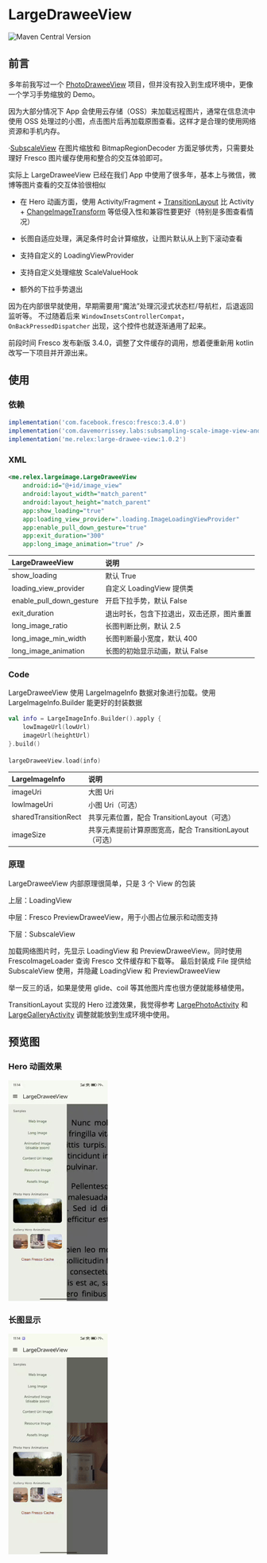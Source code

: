 # LargeDraweeView

![Maven Central Version](https://img.shields.io/maven-central/v/me.relex/large-drawee-view)

## 前言

多年前我写过一个 [PhotoDraweeView](https://github.com/ongakuer/PhotoDraweeView) 项目，但并没有投入到生成环境中，更像一个学习手势缩放的 Demo。

因为大部分情况下 App 会使用云存储（OSS）来加载远程图片，通常在信息流中使用 OSS 处理过的小图，点击图片后再加载原图查看。这样才是合理的使用网络资源和手机内存。

·[SubscaleView](<(https://github.com/davemorrissey/subsampling-scale-image-view)>) 在图片缩放和 BitmapRegionDecoder 方面足够优秀，只需要处理好 Fresco 图片缓存使用和整合的交互体验即可。

实际上 LargeDraweeView 已经在我们 App 中使用了很多年，基本上与微信，微博等图片查看的交互体验很相似

-   在 Hero 动画方面，使用 Activity/Fragment + [TransitionLayout](largeimage/src/main/java/me/relex/largeimage/TransitionLayout.kt) 比 Activity + [ChangeImageTransform](https://developer.android.com/develop/ui/views/animations/transitions/start-activity) 等低侵入性和兼容性要更好（特别是多图查看情况）

-   长图自适应处理，满足条件时会计算缩放，让图片默认从上到下滚动查看

-   支持自定义的 LoadingViewProvider

-   支持自定义处理缩放 ScaleValueHook

-   额外的下拉手势退出

因为在内部很早就使用，早期需要用“魔法”处理沉浸式状态栏/导航栏，后退返回监听等。 不过随着后来 `WindowInsetsControllerCompat`， `OnBackPressedDispatcher` 出现，这个控件也就逐渐通用了起来。

前段时间 Fresco 发布新版 3.4.0，调整了文件缓存的调用，想着便重新用 kotlin 改写一下项目并开源出来。

## 使用

### 依赖

```groovy
implementation('com.facebook.fresco:fresco:3.4.0')
implementation('com.davemorrissey.labs:subsampling-scale-image-view-androidx:3.10.0')
implementation('me.relex:large-drawee-view:1.0.2')
```

### XML

```xml
<me.relex.largeimage.LargeDraweeView
    android:id="@+id/image_view"
    android:layout_width="match_parent"
    android:layout_height="match_parent"
    app:show_loading="true"
    app:loading_view_provider=".loading.ImageLoadingViewProvider"
    app:enable_pull_down_gesture="true"
    app:exit_duration="300"
    app:long_image_animation="true" />
```

| LargeDraweeView          | 说明                                       |
| :----------------------- | :----------------------------------------- |
| show_loading             | 默认 True                                  |
| loading_view_provider    | 自定义 LoadingView 提供类                  |
| enable_pull_down_gesture | 开启下拉手势，默认 False                   |
| exit_duration            | 退出时长，包含下拉退出，双击还原，图片重置 |
| long_image_ratio         | 长图判断比例，默认 2.5                     |
| long_image_min_width     | 长图判断最小宽度，默认 400                 |
| long_image_animation     | 长图的初始显示动画，默认 False             |

### Code

LargeDraweeView 使用 LargeImageInfo 数据对象进行加载。使用 LargeImageInfo.Builder 能更好的封装数据

```kotlin
val info = LargeImageInfo.Builder().apply {
    lowImageUrl(lowUrl)
    imageUrl(heightUrl)
}.build()

largeDraweeView.load(info)
```

| LargeImageInfo       | 说明                                                    |
| :------------------- | :------------------------------------------------------ |
| imageUri             | 大图 Uri                                                |
| lowImageUri          | 小图 Uri（可选）                                        |
| sharedTransitionRect | 共享元素位置，配合 TransitionLayout（可选）             |
| imageSize            | 共享元素提前计算原图宽高，配合 TransitionLayout（可选） |

### 原理

LargeDraweeView 内部原理很简单，只是 3 个 View 的包装

上层：LoadingView

中层：Fresco PreviewDraweeView，用于小图占位展示和动图支持

下层：SubscaleView

加载网络图片时，先显示 LoadingView 和 PreviewDraweeView。同时使用 FrescoImageLoader 查询 Fresco 文件缓存和下载等。 最后封装成 File 提供给 SubscaleView 使用，并隐藏 LoadingView 和 PreviewDraweeView

举一反三的话，如果是使用 glide、coil 等其他图片库也很方便就能移植使用。

TransitionLayout 实现的 Hero 过渡效果，我觉得参考 [LargePhotoActivity](app/src/main/java/me/relex/sample/largeimage/hero/LargePhotoActivity.kt) 和 [LargeGalleryActivity](app/src/main/java/me/relex/sample/largeimage/hero/LargeGalleryActivity.kt) 调整就能放到生成环境中使用。

## 预览图

### Hero 动画效果

![img](https://raw.githubusercontent.com/ongakuer/LargeDraweeView/main/screenshot/hero-animations.gif)

### 长图显示

![img](https://raw.githubusercontent.com/ongakuer/LargeDraweeView/main/screenshot/long-image.gif)
